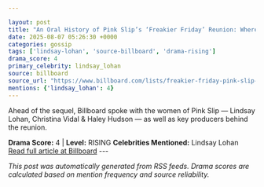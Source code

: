 ```yaml
---

layout: post
title: "An Oral History of Pink Slip’s ‘Freakier Friday’ Reunion: Where Are Lindsay Lohan & The Rest of the ‘Girls in the Garage’ Now?"
date: 2025-08-07 05:26:30 +0000
categories: gossip
tags: ['lindsay-lohan', 'source-billboard', 'drama-rising']
drama_score: 4
primary_celebrity: lindsay_lohan
source: billboard
source_url: "https://www.billboard.com/lists/freakier-friday-pink-slip-reunion-oral-history-lindsay-lohan/"
mentions: {'lindsay_lohan': 4}
---
```


Ahead of the sequel, Billboard spoke with the women of Pink Slip — Lindsay Lohan, Christina Vidal & Haley Hudson — as well as key producers behind the reunion.

**Drama Score:** 4 | **Level:** RISING **Celebrities Mentioned:** Lindsay Lohan [Read full article at Billboard](https://www.billboard.com/lists/freakier-friday-pink-slip-reunion-oral-history-lindsay-lohan/) --- 

*This post was automatically generated from RSS feeds. Drama scores are calculated based on mention frequency and source reliability.*